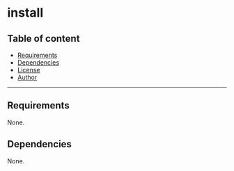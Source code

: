 # install

## Table of content

- [Requirements](#requirements)
- [Dependencies](#dependencies)
- [License](#license)
- [Author](#author)

---

## Requirements

None.




## Dependencies

None.
